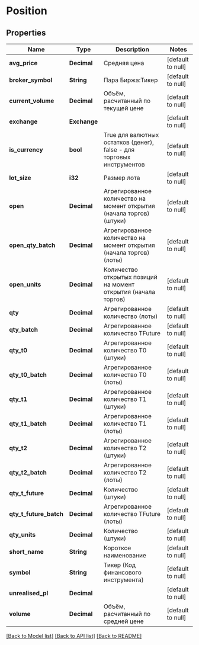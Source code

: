 # Position

## Properties
Name | Type | Description | Notes
------------ | ------------- | ------------- | -------------
**avg_price** | **Decimal** | Средняя цена | [default to null]
**broker_symbol** | **String** | Пара Биржа:Тикер | [default to null]
**current_volume** | **Decimal** | Объём, расчитанный по текущей цене | [default to null]
**exchange** | **Exchange** |  | [default to null]
**is_currency** | **bool** | True для валютных остатков (денег), false - для торговых инструментов | [default to null]
**lot_size** | **i32** | Размер лота | [default to null]
**open** | **Decimal** | Агрегированное количество на момент открытия (начала торгов) (штуки) | [default to null]
**open_qty_batch** | **Decimal** | Агрегированное количество на момент открытия (начала торгов) (лоты) | [default to null]
**open_units** | **Decimal** | Количество открытых позиций на момент открытия (начала торгов) | [default to null]
**qty** | **Decimal** | Агрегированное количество (лоты) | [default to null]
**qty_batch** | **Decimal** | Агрегированное количество TFuture | [default to null]
**qty_t0** | **Decimal** | Агрегированное количество T0 (штуки) | [default to null]
**qty_t0_batch** | **Decimal** | Агрегированное количество T0 (лоты) | [default to null]
**qty_t1** | **Decimal** | Агрегированное количество T1 (штуки) | [default to null]
**qty_t1_batch** | **Decimal** | Агрегированное количество T1 (лоты) | [default to null]
**qty_t2** | **Decimal** | Агрегированное количество T2 (штуки) | [default to null]
**qty_t2_batch** | **Decimal** | Агрегированное количество T2 (лоты) | [default to null]
**qty_t_future** | **Decimal** | Количество (штуки) | [default to null]
**qty_t_future_batch** | **Decimal** | Агрегированное количество TFuture (лоты) | [default to null]
**qty_units** | **Decimal** | Количество (штуки) | [default to null]
**short_name** | **String** | Короткое наименование | [default to null]
**symbol** | **String** | Тикер (Код финансового инструмента) | [default to null]
**unrealised_pl** | **Decimal** |  | [default to null]
**volume** | **Decimal** | Объём, расчитанный по средней цене | [default to null]

[[Back to Model list]](../README.md#documentation-for-models) [[Back to API list]](../README.md#documentation-for-api-endpoints) [[Back to README]](../README.md)

